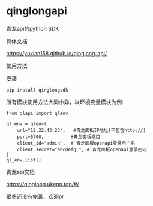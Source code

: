 # qinglongapi

青龙api的python SDK

具体文档

https://yuxian158.github.io/qinglong-api/

使用方法

安装

```
pip install qinglongsdk
```

所有模块使用方法大同小异，以环境变量模块为例:

```
from qlapi import qlenv

ql_env = qlenv(
    url="12.22.43.23",   #青龙面板IP地址(不包含http://)
    port=5700,			#青龙面板端口
    client_id="admin",  # 青龙面板openapi登录用户名
    client_secret="abcdefg_", # 青龙面板openapi登录密码
)
ql_env.list()
```


青龙api文档

https://qinglong.ukenn.top/#/

很多还没有完善，欢迎pr

